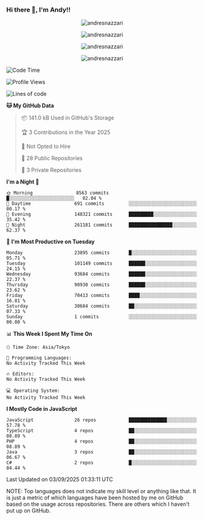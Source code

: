 ### Hi there 👋, I'm Andy!!

<p align="center" >
  <img src="https://github-profile-trophy.vercel.app/?username=AndresNazzari&theme=dracula&column=-1" alt="andresnazzari"/>
</p>

<p align="center">
  <img  src="https://github-readme-stats.vercel.app/api?username=AndresNazzari&count_private=true&show_icons=true&theme=dracula" alt="andresnazzari"/>
</p>
<p align="center">
  <img  src="https://github-readme-stats.vercel.app/api/top-langs/?username=AndresNazzari&layout=compact" alt="andresnazzari"/>
</p>
<p align="center" >
  <img src="https://github-readme-stats.vercel.app/api/wakatime?username=AndresNazzari" alt="andresnazzari"/>
</p>

<!--START_SECTION:waka-->
![Code Time](http://img.shields.io/badge/Code%20Time-966%20hrs%209%20mins-blue)

![Profile Views](http://img.shields.io/badge/Profile%20Views-0-blue)

![Lines of code](https://img.shields.io/badge/From%20Hello%20World%20I%27ve%20Written-80.3%20million%20lines%20of%20code-blue)

**🐱 My GitHub Data** 

> 📦 141.0 kB Used in GitHub's Storage 
 > 
> 🏆 3 Contributions in the Year 2025
 > 
> 🚫 Not Opted to Hire
 > 
> 📜 28 Public Repositories 
 > 
> 🔑 3 Private Repositories 
 > 
**I'm a Night 🦉** 

```text
🌞 Morning                8563 commits        █░░░░░░░░░░░░░░░░░░░░░░░░   02.04 % 
🌆 Daytime                691 commits         ░░░░░░░░░░░░░░░░░░░░░░░░░   00.17 % 
🌃 Evening                148321 commits      █████████░░░░░░░░░░░░░░░░   35.42 % 
🌙 Night                  261181 commits      ████████████████░░░░░░░░░   62.37 % 
```
📅 **I'm Most Productive on Tuesday** 

```text
Monday                   23895 commits       █░░░░░░░░░░░░░░░░░░░░░░░░   05.71 % 
Tuesday                  101149 commits      ██████░░░░░░░░░░░░░░░░░░░   24.15 % 
Wednesday                93684 commits       ██████░░░░░░░░░░░░░░░░░░░   22.37 % 
Thursday                 98930 commits       ██████░░░░░░░░░░░░░░░░░░░   23.62 % 
Friday                   70413 commits       ████░░░░░░░░░░░░░░░░░░░░░   16.81 % 
Saturday                 30684 commits       ██░░░░░░░░░░░░░░░░░░░░░░░   07.33 % 
Sunday                   1 commits           ░░░░░░░░░░░░░░░░░░░░░░░░░   00.00 % 
```


📊 **This Week I Spent My Time On** 

```text
🕑︎ Time Zone: Asia/Tokyo

💬 Programming Languages: 
No Activity Tracked This Week

🔥 Editors: 
No Activity Tracked This Week

💻 Operating System: 
No Activity Tracked This Week
```

**I Mostly Code in JavaScript** 

```text
JavaScript               26 repos            ██████████████░░░░░░░░░░░   57.78 % 
TypeScript               4 repos             ██░░░░░░░░░░░░░░░░░░░░░░░   08.89 % 
PHP                      4 repos             ██░░░░░░░░░░░░░░░░░░░░░░░   08.89 % 
Java                     3 repos             ██░░░░░░░░░░░░░░░░░░░░░░░   06.67 % 
C#                       2 repos             █░░░░░░░░░░░░░░░░░░░░░░░░   04.44 % 
```




 Last Updated on 03/09/2025 01:33:11 UTC
<!--END_SECTION:waka-->

NOTE: Top languages does not indicate my skill level or anything like that. It is just a metric of which languages have been hosted by me on GitHub based on the usage across repositories. There are others which I haven't put up on GitHub.

<!-- Here are some ideas to get you started:

-   🔭 I’m currently working on ...
-   🌱 I’m currently learning ...
-   👯 I’m looking to collaborate on ...
-   🤔 I’m looking for help with ...
-   💬 Ask me about ...
-   📫 How to reach me: ...
-   😄 Pronouns: ...
-   ⚡ Fun fact: ... -->
